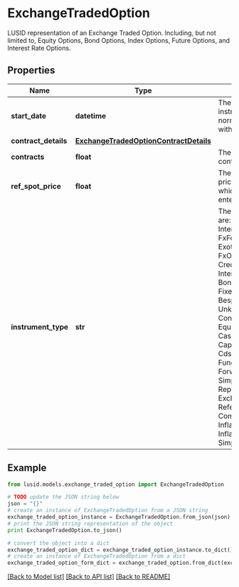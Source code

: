 # ExchangeTradedOption

LUSID representation of an Exchange Traded Option.  Including, but not limited to, Equity Options, Bond Options, Index Options, Future Options, and Interest Rate Options.

## Properties
Name | Type | Description | Notes
------------ | ------------- | ------------- | -------------
**start_date** | **datetime** | The start date of the instrument. This is normally synonymous with the trade-date. | 
**contract_details** | [**ExchangeTradedOptionContractDetails**](ExchangeTradedOptionContractDetails.md) |  | 
**contracts** | **float** | The number of contracts held. | 
**ref_spot_price** | **float** | The reference spot price for the option at which the contract was entered into. | 
**instrument_type** | **str** | The available values are: QuotedSecurity, InterestRateSwap, FxForward, Future, ExoticInstrument, FxOption, CreditDefaultSwap, InterestRateSwaption, Bond, EquityOption, FixedLeg, FloatingLeg, BespokeCashFlowsLeg, Unknown, TermDeposit, ContractForDifference, EquitySwap, CashPerpetual, CapFloor, CashSettled, CdsIndex, Basket, FundingLeg, FxSwap, ForwardRateAgreement, SimpleInstrument, Repo, Equity, ExchangeTradedOption, ReferenceInstrument, ComplexBond, InflationLinkedBond, InflationSwap, SimpleCashFlowLoan | 

## Example

```python
from lusid.models.exchange_traded_option import ExchangeTradedOption

# TODO update the JSON string below
json = "{}"
# create an instance of ExchangeTradedOption from a JSON string
exchange_traded_option_instance = ExchangeTradedOption.from_json(json)
# print the JSON string representation of the object
print ExchangeTradedOption.to_json()

# convert the object into a dict
exchange_traded_option_dict = exchange_traded_option_instance.to_dict()
# create an instance of ExchangeTradedOption from a dict
exchange_traded_option_form_dict = exchange_traded_option.from_dict(exchange_traded_option_dict)
```
[[Back to Model list]](../README.md#documentation-for-models) [[Back to API list]](../README.md#documentation-for-api-endpoints) [[Back to README]](../README.md)


